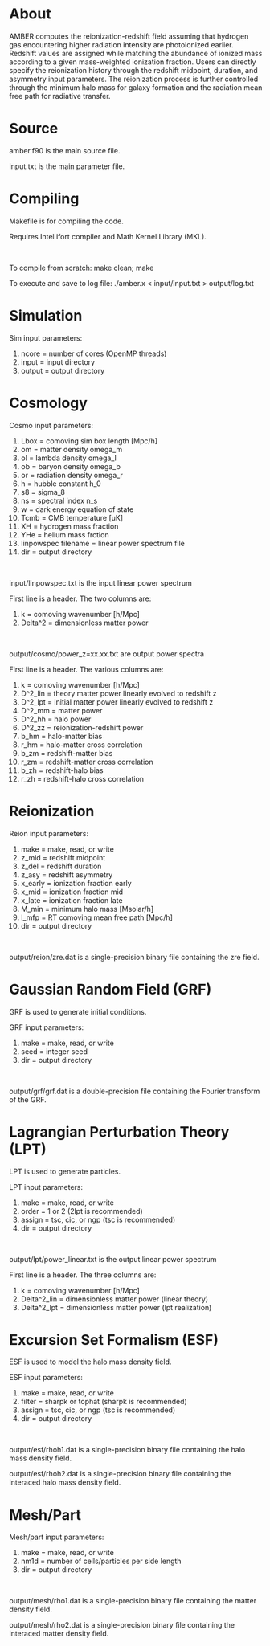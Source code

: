 # About

AMBER computes the reionization-redshift field assuming that hydrogen gas encountering higher radiation intensity are photoionized earlier. Redshift values are assigned while matching the abundance of ionized mass according to a given mass-weighted ionization fraction. Users can directly specify the reionization history through the redshift midpoint, duration, and asymmetry input parameters. The reionization process is further controlled through the minimum halo mass for galaxy formation and the radiation mean free path for radiative transfer. 

# Source

amber.f90 is the main source file.

input.txt is the main parameter file.

# Compiling <a name="compiling"></a>

Makefile is for compiling the code.

Requires Intel ifort compiler and Math Kernel Library (MKL).

<br>

To compile from scratch:  make clean; make

To execute and save to log file:  ./amber.x < input/input.txt > output/log.txt

# Simulation

Sim input parameters:
1) ncore = number of cores (OpenMP threads)
2) input = input directory
3) output = output directory

# Cosmology

Cosmo input parameters:
1) Lbox = comoving sim box length [Mpc/h]
2) om = matter density omega_m
3) ol = lambda density omega_l
4) ob = baryon density omega_b
5) or = radiation density omega_r
6) h = hubble constant h_0
7) s8 = sigma_8
8) ns = spectral index n_s
9) w = dark energy equation of state
20) Tcmb = CMB temperature [uK]
21) XH = hydrogen mass fraction
22) YHe = helium mass frction
23) linpowspec filename = linear power spectrum file
24) dir = output directory


<br>

input/linpowspec.txt is the input linear power spectrum

First line is a header. The two columns are:
1) k = comoving wavenumber [h/Mpc]
2) Delta^2 = dimensionless matter power

<br>

output/cosmo/power_z=xx.xx.txt are output power spectra

First line is a header. The various columns are:
1) k = comoving wavenumber [h/Mpc]
2) D^2_lin = theory matter power linearly evolved to redshift z
3) D^2_lpt = initial matter power linearly evolved to redshift z
4) D^2_mm = matter power
5) D^2_hh = halo power
6) D^2_zz = reionization-redshift power
7) b_hm = halo-matter bias
8) r_hm = halo-matter cross correlation
9) b_zm = redshift-matter bias
10) r_zm = redshift-matter cross correlation
11) b_zh = redshift-halo bias
12) r_zh = redshift-halo cross correlation

# Reionization

Reion input parameters:
1) make = make, read, or write
2) z_mid = redshift midpoint
3) z_del = redshift duration
4) z_asy = redshift asymmetry
5) x_early = ionization fraction early
6) x_mid = ionization fraction mid
7) x_late = ionization fraction late
8) M_min = minimum halo mass [Msolar/h]
9) l_mfp = RT comoving mean free path [Mpc/h]
10) dir = output directory

<br>

output/reion/zre.dat is a single-precision binary file containing the zre field.

# Gaussian Random Field (GRF)

GRF is used to generate initial conditions.

GRF input parameters:
1) make = make, read, or write
2) seed = integer seed
3) dir = output directory

<br>

output/grf/grf.dat is a double-precision file containing the Fourier transform of the GRF.

# Lagrangian Perturbation Theory (LPT)

LPT is used to generate particles.

LPT input parameters:
1) make = make, read, or write
2) order = 1 or 2 (2lpt is recommended)
3) assign = tsc, cic, or ngp (tsc is recommended)
4) dir = output directory

<br>

output/lpt/power_linear.txt is the output linear power spectrum

First line is a header. The three columns are:
1) k = comoving wavenumber [h/Mpc]
2) Delta^2_lin = dimensionless matter power (linear theory)
3) Delta^2_lpt = dimensionless matter power (lpt realization)

# Excursion Set Formalism (ESF)

ESF is used to model the halo mass density field.

ESF input parameters:
1) make = make, read, or write
2) filter = sharpk or tophat (sharpk is recommended)
3) assign = tsc, cic, or ngp (tsc is recommended)
4) dir = output directory

<br>

output/esf/rhoh1.dat is a single-precision binary file containing the halo mass density field.

output/esf/rhoh2.dat is a single-precision binary file containing the interaced halo mass density field.

# Mesh/Part

Mesh/part input parameters:
1) make = make, read, or write
2) nm1d = number of cells/particles per side length
3) dir = output directory

<br>

output/mesh/rho1.dat is a single-precision binary file containing the matter density field.

output/mesh/rho2.dat is a single-precision binary file containing the interaced matter density field.
